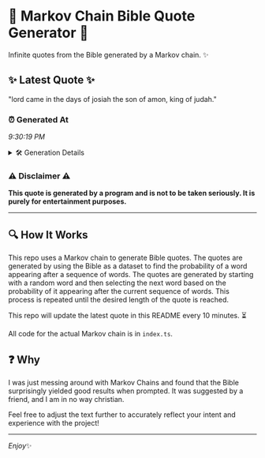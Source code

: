 # 📖 Markov Chain Bible Quote Generator 📖

Infinite quotes from the Bible generated by a Markov chain. ✨

## ✨ Latest Quote ✨
"lord came in the days of josiah the son of amon, king of judah."

### ⏰ Generated At
*9:30:19 PM*

<details>
    <summary>🛠️ Generation Details</summary>
    <p>
        <strong>🌱 Seed:</strong> lord<br>
        <strong>🔄 Iterations:</strong> 13<br>
        <strong>📜 Context History:</strong><br>[ lord ]: came<br>[ lord, came ]: in<br>[ lord, came, in ]: the<br>[ lord, came, in, the ]: days<br>[ lord, came, in, the, days ]: of<br>[ lord, came, in, the, days, of ]: josiah<br>[ came, in, the, days, of, josiah ]: the<br>[ in, the, days, of, josiah, the ]: son<br>[ the, days, of, josiah, the, son ]: of<br>[ days, of, josiah, the, son, of ]: amon,<br>[ of, josiah, the, son, of, amon, ]: king<br>[ josiah, the, son, of, amon,, king ]: of<br>[ the, son, of, amon,, king, of ]: judah.<br>
    </p>
</details>

### ⚠️ Disclaimer ⚠️
**This quote is generated by a program and is not to be taken seriously. It is purely for entertainment purposes.**

---

## 🔍 How It Works

This repo uses a Markov chain to generate Bible quotes. The quotes are generated by using the Bible as a dataset to find the probability of a word appearing after a sequence of words. The quotes are generated by starting with a random word and then selecting the next word based on the probability of it appearing after the current sequence of words. This process is repeated until the desired length of the quote is reached.

This repo will update the latest quote in this README every 10 minutes. ⏳

All code for the actual Markov chain is in `index.ts`.

## ❓ Why

I was just messing around with Markov Chains and found that the Bible surprisingly yielded good results when prompted. 
It was suggested by a friend, and I am in no way christian.

Feel free to adjust the text further to accurately reflect your intent and experience with the project!

---

*Enjoy*✨

